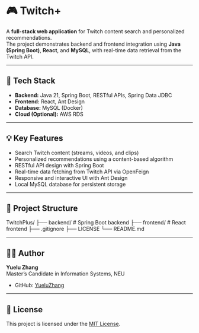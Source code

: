 # 🎮 Twitch+

A **full-stack web application** for Twitch content search and personalized recommendations.  
The project demonstrates backend and frontend integration using **Java (Spring Boot)**, **React**, and **MySQL**, with real-time data retrieval from the Twitch API.

---

## 🧠 Tech Stack

- **Backend:** Java 21, Spring Boot, RESTful APIs, Spring Data JDBC
- **Frontend:** React, Ant Design
- **Database:** MySQL (Docker)
- **Cloud (Optional):** AWS RDS

---

## 💡 Key Features

- Search Twitch content (streams, videos, and clips)
- Personalized recommendations using a content-based algorithm
- RESTful API design with Spring Boot
- Real-time data fetching from Twitch API via OpenFeign
- Responsive and interactive UI with Ant Design
- Local MySQL database for persistent storage

---

## 🧾 Project Structure

TwitchPlus/
├── backend/ # Spring Boot backend
├── frontend/ # React frontend
├── .gitignore
├── LICENSE
└── README.md

---

## 🧑‍💻 Author

**Yuelu Zhang**  
Master’s Candidate in Information Systems, NEU
- GitHub: [YueluZhang](https://github.com/YueluZhang)

---

## 📜 License

This project is licensed under the [MIT License](./LICENSE).
